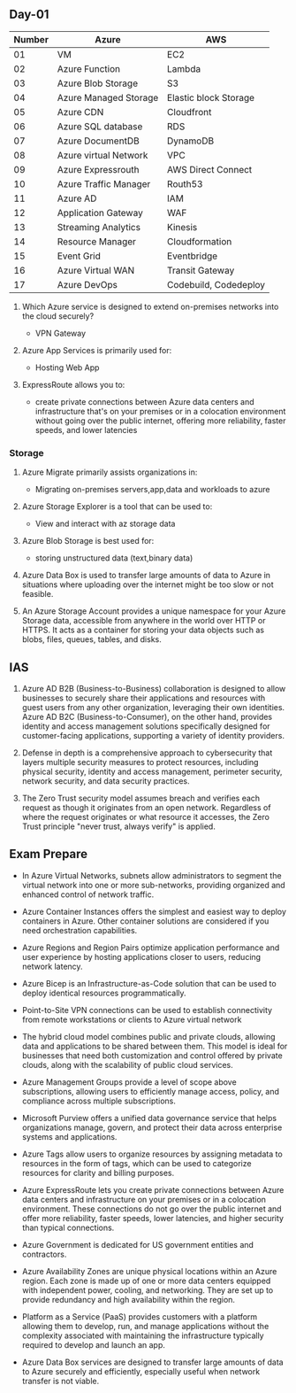 ## Day-01

| Number       | Azure                | AWS  |
|--------------|-----------------------------|---------|
| 01 | VM  | EC2 |
| 02          | Azure Function        | Lambda |
| 03     | Azure Blob Storage   | S3 |
| 04     | Azure Managed Storage   | Elastic block Storage |
| 05     | Azure CDN   | Cloudfront |
| 06     | Azure SQL database    | RDS |
| 07     | Azure DocumentDB   | DynamoDB |
| 08     | Azure virtual Network   | VPC |
| 09     | Azure Expressrouth   | AWS Direct Connect |
| 10     | Azure Traffic Manager    | Routh53 |
| 11     | Azure AD   | IAM |
| 12     | Application Gateway   | WAF |
| 13     | Streaming Analytics   | Kinesis |
| 14     | Resource Manager   | Cloudformation |
| 15     | Event Grid   | Eventbridge |
| 16     | Azure Virtual WAN   | Transit Gateway |
| 17     | Azure DevOps  | Codebuild, Codedeploy  |

01. Which Azure service is designed to extend on-premises networks into the cloud securely?
      - VPN Gateway

02. Azure App Services is primarily used for:
      - Hosting Web App

03. ExpressRoute allows you to:
      - create private connections between Azure data centers and infrastructure that's on your premises or in a colocation environment without going over the public internet, offering more reliability, faster speeds, and lower latencies

### Storage

01. Azure Migrate primarily assists organizations in:
      - Migrating on-premises servers,app,data and workloads to azure

02. Azure Storage Explorer is a tool that can be used to:
      - View and interact with az storage data

03. Azure Blob Storage is best used for:
      - storing unstructured data (text,binary data)

04. Azure Data Box is used to transfer large amounts of data to Azure in situations where uploading over the internet might be too slow or not feasible.

05. An Azure Storage Account provides a unique namespace for your Azure Storage data, accessible from anywhere in the world over HTTP or HTTPS. It acts as a container for storing your data objects such as blobs, files, queues, tables, and disks.

## IAS

01. Azure AD B2B (Business-to-Business) collaboration is designed to allow businesses to securely share their applications and resources with guest users from any other organization, leveraging their own identities.
    Azure AD B2C (Business-to-Consumer), on the other hand, provides identity and access management solutions specifically designed for customer-facing applications, supporting a variety of identity providers.

02. Defense in depth is a comprehensive approach to cybersecurity that layers multiple security measures to protect resources, including physical security, identity and access management, perimeter security, network security, and data security practices.

03. The Zero Trust security model assumes breach and verifies each request as though it originates from an open network. Regardless of where the request originates or what resource it accesses, the Zero Trust principle "never trust, always verify" is applied.

## Exam Prepare

- In Azure Virtual Networks, subnets allow administrators to segment the virtual network into one or more sub-networks, providing organized and enhanced control of network traffic.

- Azure Container Instances offers the simplest and easiest way to deploy containers in Azure. Other container solutions are considered if you need orchestration capabilities.

- Azure Regions and Region Pairs optimize application performance and user experience by hosting applications closer to users, reducing network latency.

- Azure Bicep is an Infrastructure-as-Code solution that can be used to deploy identical resources programmatically.

- Point-to-Site VPN connections can be used to establish connectivity from remote workstations or clients to Azure virtual network

- The hybrid cloud model combines public and private clouds, allowing data and applications to be shared between them. This model is ideal for businesses that need both customization and control offered by private clouds, along with the scalability of public cloud services.

- Azure Management Groups provide a level of scope above subscriptions, allowing users to efficiently manage access, policy, and compliance across multiple subscriptions.

- Microsoft Purview offers a unified data governance service that helps organizations manage, govern, and protect their data across enterprise systems and applications.

- Azure Tags allow users to organize resources by assigning metadata to resources in the form of tags, which can be used to categorize resources for clarity and billing purposes.

- Azure ExpressRoute lets you create private connections between Azure data centers and infrastructure on your premises or in a colocation environment. These connections do not go over the public internet and offer more reliability, faster speeds, lower latencies, and higher security than typical connections.

- Azure Government is dedicated for US government entities and contractors.

- Azure Availability Zones are unique physical locations within an Azure region. Each zone is made up of one or more data centers equipped with independent power, cooling, and networking. They are set up to provide redundancy and high availability within the region.

- Platform as a Service (PaaS) provides customers with a platform allowing them to develop, run, and manage applications without the complexity associated with maintaining the infrastructure typically required to develop and launch an app.

- Azure Data Box services are designed to transfer large amounts of data to Azure securely and efficiently, especially useful when network transfer is not viable.

